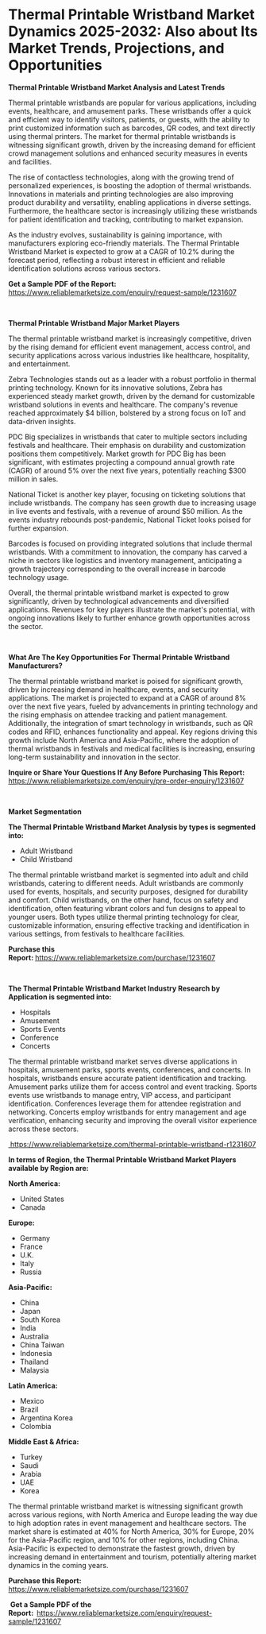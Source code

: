<p><h1>Thermal Printable Wristband Market Dynamics 2025-2032: Also about Its Market Trends, Projections, and Opportunities</h1></p><p><strong>Thermal Printable Wristband Market Analysis and Latest Trends</strong></p>
<p><p>Thermal printable wristbands are popular for various applications, including events, healthcare, and amusement parks. These wristbands offer a quick and efficient way to identify visitors, patients, or guests, with the ability to print customized information such as barcodes, QR codes, and text directly using thermal printers. The market for thermal printable wristbands is witnessing significant growth, driven by the increasing demand for efficient crowd management solutions and enhanced security measures in events and facilities.</p><p>The rise of contactless technologies, along with the growing trend of personalized experiences, is boosting the adoption of thermal wristbands. Innovations in materials and printing technologies are also improving product durability and versatility, enabling applications in diverse settings. Furthermore, the healthcare sector is increasingly utilizing these wristbands for patient identification and tracking, contributing to market expansion.</p><p>As the industry evolves, sustainability is gaining importance, with manufacturers exploring eco-friendly materials. The Thermal Printable Wristband Market is expected to grow at a CAGR of 10.2% during the forecast period, reflecting a robust interest in efficient and reliable identification solutions across various sectors.</p></p>
<p><strong>Get a Sample PDF of the Report:&nbsp;</strong> <a href="https://www.reliablemarketsize.com/enquiry/request-sample/1231607?utm_campaign=3251&utm_medium=2&utm_source=Github&utm_content=ia&utm_term=16042025&utm_id=thermal-printable-wristband">https://www.reliablemarketsize.com/enquiry/request-sample/1231607</a></p>
<p>&nbsp;</p>
<p><strong>Thermal Printable Wristband Major Market Players</strong></p>
<p><p>The thermal printable wristband market is increasingly competitive, driven by the rising demand for efficient event management, access control, and security applications across various industries like healthcare, hospitality, and entertainment.</p><p>Zebra Technologies stands out as a leader with a robust portfolio in thermal printing technology. Known for its innovative solutions, Zebra has experienced steady market growth, driven by the demand for customizable wristband solutions in events and healthcare. The company's revenue reached approximately $4 billion, bolstered by a strong focus on IoT and data-driven insights.</p><p>PDC Big specializes in wristbands that cater to multiple sectors including festivals and healthcare. Their emphasis on durability and customization positions them competitively. Market growth for PDC Big has been significant, with estimates projecting a compound annual growth rate (CAGR) of around 5% over the next five years, potentially reaching $300 million in sales.</p><p>National Ticket is another key player, focusing on ticketing solutions that include wristbands. The company has seen growth due to increasing usage in live events and festivals, with a revenue of around $50 million. As the events industry rebounds post-pandemic, National Ticket looks poised for further expansion.</p><p>Barcodes is focused on providing integrated solutions that include thermal wristbands. With a commitment to innovation, the company has carved a niche in sectors like logistics and inventory management, anticipating a growth trajectory corresponding to the overall increase in barcode technology usage.</p><p>Overall, the thermal printable wristband market is expected to grow significantly, driven by technological advancements and diversified applications. Revenues for key players illustrate the market's potential, with ongoing innovations likely to further enhance growth opportunities across the sector.</p></p>
<p>&nbsp;</p>
<p><strong>What Are The Key Opportunities For Thermal Printable Wristband Manufacturers?</strong></p>
<p><p>The thermal printable wristband market is poised for significant growth, driven by increasing demand in healthcare, events, and security applications. The market is projected to expand at a CAGR of around 8% over the next five years, fueled by advancements in printing technology and the rising emphasis on attendee tracking and patient management. Additionally, the integration of smart technology in wristbands, such as QR codes and RFID, enhances functionality and appeal. Key regions driving this growth include North America and Asia-Pacific, where the adoption of thermal wristbands in festivals and medical facilities is increasing, ensuring long-term sustainability and innovation in the sector.</p></p>
<p><strong>Inquire or Share Your Questions If Any Before Purchasing This Report:</strong> <a href="https://www.reliablemarketsize.com/enquiry/pre-order-enquiry/1231607?utm_campaign=3251&utm_medium=2&utm_source=Github&utm_content=ia&utm_term=16042025&utm_id=thermal-printable-wristband">https://www.reliablemarketsize.com/enquiry/pre-order-enquiry/1231607</a></p>
<p>&nbsp;</p>
<p><strong>Market Segmentation</strong></p>
<p><strong>The Thermal Printable Wristband Market Analysis by types is segmented into:</strong></p>
<p><ul><li>Adult Wristband</li><li>Child Wristband</li></ul></p>
<p><p>The thermal printable wristband market is segmented into adult and child wristbands, catering to different needs. Adult wristbands are commonly used for events, hospitals, and security purposes, designed for durability and comfort. Child wristbands, on the other hand, focus on safety and identification, often featuring vibrant colors and fun designs to appeal to younger users. Both types utilize thermal printing technology for clear, customizable information, ensuring effective tracking and identification in various settings, from festivals to healthcare facilities.</p></p>
<p><strong>Purchase this Report:&nbsp;</strong><a href="https://www.reliablemarketsize.com/purchase/1231607?utm_campaign=3251&utm_medium=2&utm_source=Github&utm_content=ia&utm_term=16042025&utm_id=thermal-printable-wristband">https://www.reliablemarketsize.com/purchase/1231607</a></p>
<p>&nbsp;</p>
<p><strong>The Thermal Printable Wristband Market Industry Research by Application is segmented into:</strong></p>
<p><ul><li>Hospitals</li><li>Amusement</li><li>Sports Events</li><li>Conference</li><li>Concerts</li></ul></p>
<p><p>The thermal printable wristband market serves diverse applications in hospitals, amusement parks, sports events, conferences, and concerts. In hospitals, wristbands ensure accurate patient identification and tracking. Amusement parks utilize them for access control and event tracking. Sports events use wristbands to manage entry, VIP access, and participant identification. Conferences leverage them for attendee registration and networking. Concerts employ wristbands for entry management and age verification, enhancing security and improving the overall visitor experience across these sectors.</p></p>
<p><a href="https://www.reliablemarketsize.com/thermal-printable-wristband-r1231607?utm_campaign=3251&utm_medium=2&utm_source=Github&utm_content=ia&utm_term=16042025&utm_id=thermal-printable-wristband">&nbsp;https://www.reliablemarketsize.com/thermal-printable-wristband-r1231607</a></p>
<p><strong>In terms of Region, the Thermal Printable Wristband Market Players available by Region are:</strong></p>
<p>
    <p> <strong> North America: </strong>
        <ul>
            <li>United States</li>
            <li>Canada</li>
        </ul>
        </p> 
    <p> <strong> Europe: </strong>
        <ul>
            <li>Germany</li>
            <li>France</li>
            <li>U.K.</li>
            <li>Italy</li>
            <li>Russia</li>
        </ul>
        </p> 
    <p> <strong> Asia-Pacific: </strong>
        <ul>
            <li>China</li>
            <li>Japan</li>
            <li>South Korea</li>
            <li>India</li>
            <li>Australia</li>
            <li>China Taiwan</li>
            <li>Indonesia</li>
            <li>Thailand</li>
            <li>Malaysia</li>
        </ul>
        </p> 
    <p> <strong> Latin America: </strong>
        <ul>
            <li>Mexico</li>
            <li>Brazil</li>
            <li>Argentina Korea</li>
            <li>Colombia</li>
        </ul>
        </p> 
    <p> <strong> Middle East & Africa: </strong>
        <ul>
            <li>Turkey</li>
            <li>Saudi</li>
            <li>Arabia</li>
            <li>UAE</li>
            <li>Korea</li>
        </ul>
    </p>
    </p>
<p><p>The thermal printable wristband market is witnessing significant growth across various regions, with North America and Europe leading the way due to high adoption rates in event management and healthcare sectors. The market share is estimated at 40% for North America, 30% for Europe, 20% for the Asia-Pacific region, and 10% for other regions, including China. Asia-Pacific is expected to demonstrate the fastest growth, driven by increasing demand in entertainment and tourism, potentially altering market dynamics in the coming years.</p></p>
<p><strong>Purchase this Report: </strong><a href="https://www.reliablemarketsize.com/purchase/1231607?utm_campaign=3251&utm_medium=2&utm_source=Github&utm_content=ia&utm_term=16042025&utm_id=thermal-printable-wristband">https://www.reliablemarketsize.com/purchase/1231607</a></p>
<p>&nbsp;<strong>Get a Sample PDF of the Report:&nbsp;&nbsp;</strong><a href="https://www.reliablemarketsize.com/enquiry/request-sample/1231607?utm_campaign=3251&utm_medium=2&utm_source=Github&utm_content=ia&utm_term=16042025&utm_id=thermal-printable-wristband">https://www.reliablemarketsize.com/enquiry/request-sample/1231607</a></p>
<p><strong></strong></p>
<p><p></p><p></p><p></p></p>